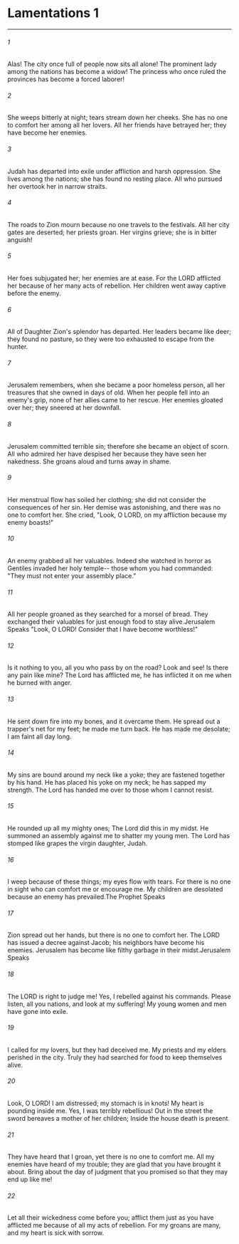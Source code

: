 # Lamentations 1
***



###### 1 
Alas! The city once full of people now sits all alone! The prominent lady among the nations has become a widow! The princess who once ruled the provinces has become a forced laborer! 

###### 2 
She weeps bitterly at night; tears stream down her cheeks. She has no one to comfort her among all her lovers. All her friends have betrayed her; they have become her enemies. 

###### 3 
Judah has departed into exile under affliction and harsh oppression. She lives among the nations; she has found no resting place. All who pursued her overtook her in narrow straits. 

###### 4 
The roads to Zion mourn because no one travels to the festivals. All her city gates are deserted; her priests groan. Her virgins grieve; she is in bitter anguish! 

###### 5 
Her foes subjugated her; her enemies are at ease. For the LORD afflicted her because of her many acts of rebellion. Her children went away captive before the enemy. 

###### 6 
All of Daughter Zion's splendor has departed. Her leaders became like deer; they found no pasture, so they were too exhausted to escape from the hunter. 

###### 7 
Jerusalem remembers, when she became a poor homeless person, all her treasures that she owned in days of old. When her people fell into an enemy's grip, none of her allies came to her rescue. Her enemies gloated over her; they sneered at her downfall. 

###### 8 
Jerusalem committed terrible sin; therefore she became an object of scorn. All who admired her have despised her because they have seen her nakedness. She groans aloud and turns away in shame. 

###### 9 
Her menstrual flow has soiled her clothing; she did not consider the consequences of her sin. Her demise was astonishing, and there was no one to comfort her. She cried, "Look, O LORD, on my affliction because my enemy boasts!" 

###### 10 
An enemy grabbed all her valuables. Indeed she watched in horror as Gentiles invaded her holy temple-- those whom you had commanded: "They must not enter your assembly place." 

###### 11 
All her people groaned as they searched for a morsel of bread. They exchanged their valuables for just enough food to stay alive.Jerusalem Speaks "Look, O LORD! Consider that I have become worthless!" 

###### 12 
Is it nothing to you, all you who pass by on the road? Look and see! Is there any pain like mine? The Lord has afflicted me, he has inflicted it on me when he burned with anger. 

###### 13 
He sent down fire into my bones, and it overcame them. He spread out a trapper's net for my feet; he made me turn back. He has made me desolate; I am faint all day long. 

###### 14 
My sins are bound around my neck like a yoke; they are fastened together by his hand. He has placed his yoke on my neck; he has sapped my strength. The Lord has handed me over to those whom I cannot resist. 

###### 15 
He rounded up all my mighty ones; The Lord did this in my midst. He summoned an assembly against me to shatter my young men. The Lord has stomped like grapes the virgin daughter, Judah. 

###### 16 
I weep because of these things; my eyes flow with tears. For there is no one in sight who can comfort me or encourage me. My children are desolated because an enemy has prevailed.The Prophet Speaks 

###### 17 
Zion spread out her hands, but there is no one to comfort her. The LORD has issued a decree against Jacob; his neighbors have become his enemies. Jerusalem has become like filthy garbage in their midst.Jerusalem Speaks 

###### 18 
The LORD is right to judge me! Yes, I rebelled against his commands. Please listen, all you nations, and look at my suffering! My young women and men have gone into exile. 

###### 19 
I called for my lovers, but they had deceived me. My priests and my elders perished in the city. Truly they had searched for food to keep themselves alive. 

###### 20 
Look, O LORD! I am distressed; my stomach is in knots! My heart is pounding inside me. Yes, I was terribly rebellious! Out in the street the sword bereaves a mother of her children; Inside the house death is present. 

###### 21 
They have heard that I groan, yet there is no one to comfort me. All my enemies have heard of my trouble; they are glad that you have brought it about. Bring about the day of judgment that you promised so that they may end up like me! 

###### 22 
Let all their wickedness come before you; afflict them just as you have afflicted me because of all my acts of rebellion. For my groans are many, and my heart is sick with sorrow.
